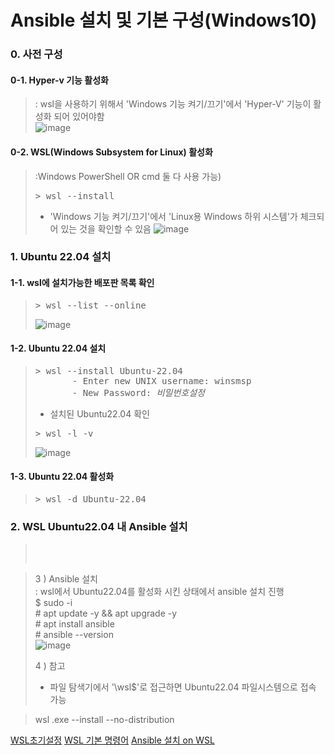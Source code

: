 # Ansible 설치 및 기본 구성(Windows10)

### 0. 사전 구성
#### 0-1. Hyper-v 기능 활성화
> : wsl을 사용하기 위해서 'Windows 기능 켜기/끄기'에서 'Hyper-V' 기능이 활성화 되어 있어야함<br>
>![image](https://github.com/KMJ-cloud/WINS/assets/57981960/50f61dc2-6c96-40dc-8cfa-2ee29708bf66)

#### 0-2. WSL(Windows Subsystem for Linux) 활성화<br>
> :Windows PowerShell OR cmd 둘 다 사용 가능)
><pre>
> > wsl --install
></pre>
> * 'Windows 기능 켜기/끄기'에서 'Linux용 Windows 하위 시스템'가 체크되어 있는 것을 확인할 수 있음
>![image](https://github.com/KMJ-cloud/WINS/assets/57981960/d2c5e6ad-e02e-476a-967c-4f72a5f2e750)
>
> 
### 1. Ubuntu 22.04 설치<br>
#### 1-1. wsl에 설치가능한 배포판 목록 확인
><pre>
> > wsl --list --online
></pre>
> ![image](https://github.com/KMJ-cloud/WINS/assets/57981960/d0950b8a-8d62-47d7-8ff6-333e2d4f6987)
>
#### 1-2. Ubuntu 22.04 설치
><pre>
> > wsl --install Ubuntu-22.04
>        - Enter new UNIX username: winsmsp
>        - New Password: <em>비밀번호설정</em>
></pre>
>
> * 설치된 Ubuntu22.04 확인
><pre>
> > wsl -l -v  
></pre>
> ![image](https://github.com/KMJ-cloud/WINS/assets/57981960/c2b38e80-38c8-4b62-955a-a7f98e939fb7)
>
#### 1-3. Ubuntu 22.04 활성화
><pre>
> > wsl -d Ubuntu-22.04
></pre>

### 2. WSL Ubuntu22.04 내 Ansible 설치
> 




><pre> 
>
></pre>







>
> 3 ) Ansible 설치<br>
> : wsl에서 Ubuntu22.04를 활성화 시킨 상태에서 ansible 설치 진행<br>
>    $ sudo -i<br>
>    \# apt update -y && apt upgrade -y<br>
>    \# apt install ansible<br>
>    \# ansible --version<br>
>    ![image](https://github.com/KMJ-cloud/WINS/assets/57981960/2dc1d6b3-ced4-4cf5-89e9-6a83c10f8a07)
> 
> 4 ) 참고<br>
> - 파일 탐색기에서 '\\wsl$\'로 접근하면 Ubuntu22.04 파일시스템으로 접속 가능


> wsl .exe --install --no-distribution


[WSL초기설정](https://mafarrag.medium.com/getting-started-with-windows-sub-system-for-linux-wsl-installation-68d8bf15175c)
[WSL 기본 명령어](https://i5i5.tistory.com/731)
[Ansible 설치 on WSL](https://dkm10.hashnode.dev/wsl2-install-and-configure-on-windows11)



